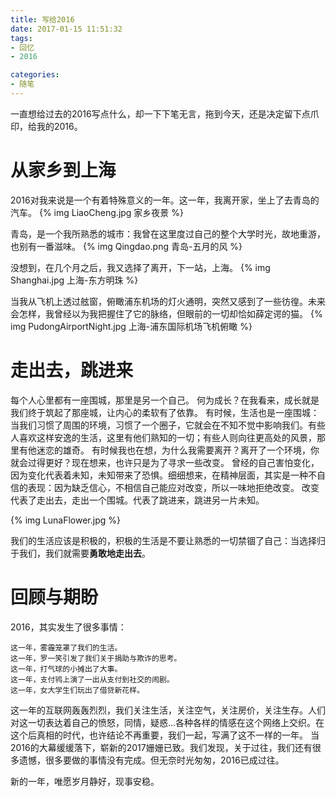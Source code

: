 ```yaml
---
title: 写给2016
date: 2017-01-15 11:51:32
tags:
- 回忆
- 2016

categories: 
- 随笔
---
```


一直想给过去的2016写点什么，却一下下笔无言，拖到今天，还是决定留下点爪印，给我的2016。

# 从家乡到上海
2016对我来说是一个有着特殊意义的一年。这一年，我离开家，坐上了去青岛的汽车。
{% img LiaoCheng.jpg 家乡夜景 %}

青岛，是一个我所熟悉的城市：我曾在这里度过自己的整个大学时光，故地重游，也别有一番滋味。
{% img Qingdao.png 青岛-五月的风 %}

没想到，在几个月之后，我又选择了离开，下一站，上海。
{% img Shanghai.jpg 上海-东方明珠 %}

当我从飞机上透过舷窗，俯瞰浦东机场的灯火通明，突然又感到了一些彷徨。未来会怎样，我曾经以为我把握住了它的脉络，但眼前的一切却恰如薛定谔的猫。
{% img PudongAirportNight.jpg 上海-浦东国际机场飞机俯瞰 %}


# 走出去，跳进来
每个人心里都有一座围城，那里是另一个自己。
何为成长？在我看来，成长就是我们终于筑起了那座城，让内心的柔软有了依靠。
有时候，生活也是一座围城：当我们习惯了周围的环境，习惯了一个圈子，它就会在不知不觉中影响我们。有些人喜欢这样安逸的生活，这里有他们熟知的一切；有些人则向往更高处的风景，那里有他迷恋的雄奇。
有时候我也在想，为什么我需要离开？离开了一个环境，你就会过得更好？现在想来，也许只是为了寻求一些改变。
曾经的自己害怕变化，因为变化代表着未知，未知带来了恐惧。细细想来，在精神层面，其实是一种不自信的表现：因为缺乏信心，不相信自己能应对改变，所以一味地拒绝改变。
改变代表了走出去，走出一个围城。代表了跳进来，跳进另一片未知。

{% img LunaFlower.jpg %}

我们的生活应该是积极的，积极的生活是不要让熟悉的一切禁锢了自己：当选择归于我们，我们就需要**勇敢地走出去**。


# 回顾与期盼
2016，其实发生了很多事情：

    这一年，雾霾笼罩了我们的生活。
    这一年，罗一笑引发了我们关于捐助与欺诈的思考。
    这一年，打气球的小摊出了大事。
    这一年，支付鸨上演了一出从支付到社交的闹剧。
    这一年，女大学生们玩出了借贷新花样。

这一年的互联网轰轰烈烈，我们关注生活，关注空气，关注房价，关注生存。人们对这一切表达着自己的愤怒，同情，疑惑...各种各样的情感在这个网络上交织。在这个后真相的时代，也许结论不再重要，我们一起，写满了这不一样的一年。
当2016的大幕缓缓落下，崭新的2017姗姗已致。我们发现，关于过往，我们还有很多遗憾，很多要做的事情没有完成。但无奈时光匆匆，2016已成过往。


新的一年，唯愿岁月静好，现事安稳。   


